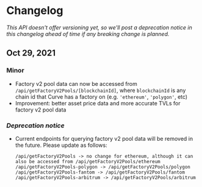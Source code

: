# Changelog

_This API doesn't offer versioning yet, so we'll post a deprecation notice in this changelog ahead of time if any breaking change is planned._

## Oct 29, 2021

### Minor

- Factory v2 pool data can now be accessed from `/api/getFactoryV2Pools/[blockchainId]`, where `blockchainId` is any chain id that Curve has a factory on (e.g. `'ethereum'`, `'polygon'`, etc)
- Improvement: better asset price data and more accurate TVLs for factory v2 pool data

### _Deprecation notice_

- Current endpoints for querying factory v2 pool data will be removed in the future. Please update as follows:
  ```
  /api/getFactoryV2Pools -> no change for ethereum, although it can also be accessed from /api/getFactoryV2Pools/ethereum
  /api/getFactoryV2Pools-polygon -> /api/getFactoryV2Pools/polygon
  /api/getFactoryV2Pools-fantom -> /api/getFactoryV2Pools/fantom
  /api/getFactoryV2Pools-arbitrum -> /api/getFactoryV2Pools/arbitrum
  ```
